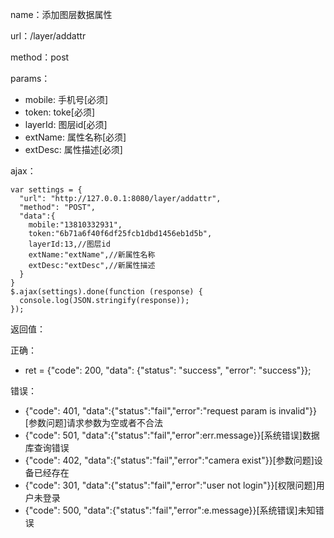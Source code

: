 name：添加图层数据属性

url：/layer/addattr

method：post

params：

* mobile: 手机号[必须]
* token: toke[必须]
* layerId: 图层id[必须]
* extName: 属性名称[必须]
* extDesc: 属性描述[必须]

ajax：

```
var settings = {
  "url": "http://127.0.0.1:8080/layer/addattr",
  "method": "POST",
  "data":{
    mobile:"13810332931",
    token:"6b71a6f40f6df25fcb1dbd1456eb1d5b",
    layerId:13,//图层id
    extName:"extName",//新属性名称
    extDesc:"extDesc",//新属性描述
  }
}
$.ajax(settings).done(function (response) {
  console.log(JSON.stringify(response));
});
```


返回值：

正确：

* ret = {"code": 200, "data": {"status": "success", "error": "success"}};

错误：

* {"code": 401, "data":{"status":"fail","error":"request param is invalid"}} [参数问题]请求参数为空或者不合法
* {"code": 501, "data":{"status":"fail","error":err.message}}[系统错误]数据库查询错误
* {"code": 402, "data":{"status":"fail","error":"camera exist"}}[参数问题]设备已经存在
* {"code": 301, "data":{"status":"fail","error":"user not login"}}[权限问题]用户未登录
* {"code": 500, "data":{"status":"fail","error":e.message}}[系统错误]未知错误

